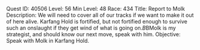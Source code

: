 Quest ID: 40506
Level: 56
Min Level: 48
Race: 434
Title: Report to Molk
Description: We will need to cover all of our tracks if we want to make it out of here alive. Karfang Hold is fortified, but not fortified enough to survive such an onslaught if they get wind of what is going on.$B$BMolk is my strategist, and should know our next move, speak with him.
Objective: Speak with Molk in Karfang Hold.

